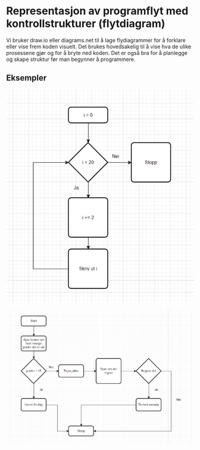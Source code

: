 # Representasjon av programflyt med kontrollstrukturer (flytdiagram)

Vi bruker draw.io eller diagrams.net til å lage flydiagrammer for å forklare eller vise frem koden visuelt. Det brukes hovedsakelig til å vise hva de ulike prosessene gjør og for å bryte ned koden. Det er også bra for å planlegge og skape struktur før man begynner å programmere.

## Eksempler

![Bilde av flytdiagram](/flytdiagram3.png)

![Bilde av flytdiagram](/flytdiagram1.png)